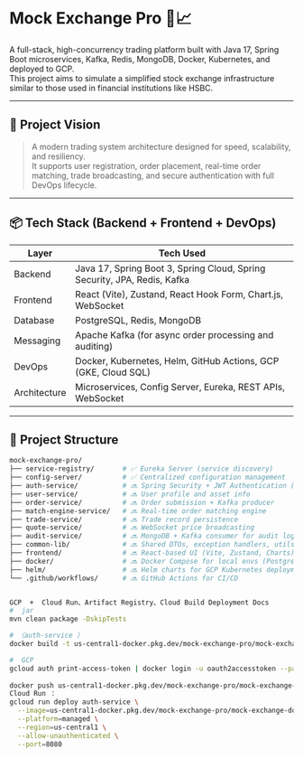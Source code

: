 # Mock Exchange Pro 🏦📈

A full-stack, high-concurrency trading platform built with Java 17, Spring Boot microservices, Kafka, Redis, MongoDB, Docker, Kubernetes, and deployed to GCP.  
This project aims to simulate a simplified stock exchange infrastructure similar to those used in financial institutions like HSBC.

---

## 🚀 Project Vision

> A modern trading system architecture designed for speed, scalability, and resiliency.  
It supports user registration, order placement, real-time order matching, trade broadcasting, and secure authentication with full DevOps lifecycle.

---

## 📦 Tech Stack (Backend + Frontend + DevOps)

| Layer       | Tech Used                                                                 |
|-------------|---------------------------------------------------------------------------|
| Backend     | Java 17, Spring Boot 3, Spring Cloud, Spring Security, JPA, Redis, Kafka |
| Frontend    | React (Vite), Zustand, React Hook Form, Chart.js, WebSocket              |
| Database    | PostgreSQL, Redis, MongoDB                                               |
| Messaging   | Apache Kafka (for async order processing and auditing)                   |
| DevOps      | Docker, Kubernetes, Helm, GitHub Actions, GCP (GKE, Cloud SQL)           |
| Architecture| Microservices, Config Server, Eureka, REST APIs, WebSocket               |

---

## 📁 Project Structure

```bash
mock-exchange-pro/
├── service-registry/       # ✅ Eureka Server (service discovery)
├── config-server/          # ✅ Centralized configuration management
├── auth-service/           # 🔜 Spring Security + JWT Authentication (Next Step)
├── user-service/           # 🔜 User profile and asset info
├── order-service/          # 🔜 Order submission + Kafka producer
├── match-engine-service/   # 🔜 Real-time order matching engine
├── trade-service/          # 🔜 Trade record persistence
├── quote-service/          # 🔜 WebSocket price broadcasting
├── audit-service/          # 🔜 MongoDB + Kafka consumer for audit logging
├── common-lib/             # 🔜 Shared DTOs, exception handlers, utils
├── frontend/               # 🔜 React-based UI (Vite, Zustand, Charts)  React + Axios
├── docker/                 # 🔜 Docker Compose for local envs (Postgres, Kafka, Redis)
├── helm/                   # 🔜 Helm charts for GCP Kubernetes deployment
└── .github/workflows/      # 🔜 GitHub Actions for CI/CD


GCP  +  Cloud Run、Artifact Registry、Cloud Build Deployment Docs
#  jar
mvn clean package -DskipTests

# （auth-service ）
docker build -t us-central1-docker.pkg.dev/mock-exchange-pro/mock-exchange-docker/auth-service:latest .

#  GCP 
gcloud auth print-access-token | docker login -u oauth2accesstoken --password-stdin https://us-central1-docker.pkg.dev
 
docker push us-central1-docker.pkg.dev/mock-exchange-pro/mock-exchange-docker/auth-service:latest
Cloud Run ：
gcloud run deploy auth-service \
  --image=us-central1-docker.pkg.dev/mock-exchange-pro/mock-exchange-docker/auth-service:latest \
  --platform=managed \
  --region=us-central1 \
  --allow-unauthenticated \
  --port=8080

